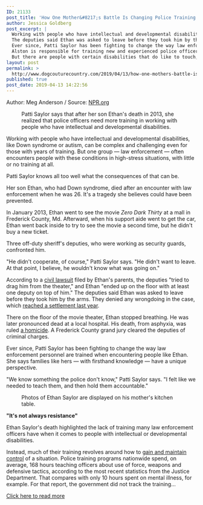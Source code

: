 ```yaml
---
ID: 21133
post_title: 'How One Mother&#8217;s Battle Is Changing Police Training On Disabilities'
author: Jessica Goldberg
post_excerpt: |
  Working with people who have intellectual and developmental disabilities, like Down syndrome or autism, can be complex and challenging even for those with years of training.
  The deputies said Ethan was asked to leave before they took him by the arms.
  Ever since, Patti Saylor has been fighting to change the way law enforcement personnel are trained when encountering people like Ethan. "We know something the police don't know," Patti Saylor says. "It's not always resistance" Ethan Saylor's death highlighted the lack of training many law enforcement officers have when it comes to people with intellectual or developmental disabilities. "Different tools to use on the street" Six years after Ethan Saylor's death, Maryland has become a leader among states in requiring police training on how to respond to people with intellectual and developmental disabilities. "If we can provide a different perspective and give them different tools to use on the street, I just think that's great," says Percy Alston, the director of the college's Public Safety and Security Institute.
  Alston is responsible for training new and experienced police officers on how responding to people with these disabilities might be different than what officers are used to.
  But there are people with certain disabilities that do like to touch," Alston explains. "So many police officers have asked me, what should they have done?
layout: post
permalink: >
  http://www.dogcouturecountry.com/2019/04/13/how-one-mothers-battle-is-changing-police-training-on-disabilities/
published: true
post_date: 2019-04-13 14:22:56
---
```

<p class="article-info-author-source"> <span>Author: Meg Anderson</span>&nbsp;/&nbsp;<span>Source: <a href="https://www.npr.org/2019/04/13/705887493/how-one-mothers-battle-is-changing-police-training-on-disabilities" target="_blank">NPR.org</a></span> </p> <figure><img alt="" src="https://media.npr.org/assets/img/2019/03/26/dsc_0280_slide-24ef46ae432aadf665aeffe54510c06f45557900-s800-c85.jpg">
<figcaption>Patti Saylor says that after her son Ethan's death in 2013, she realized that police officers need more training in working with people who have intellectual and developmental disabilities.</figcaption>
</figure>
<p>Working with people who have intellectual and developmental disabilities, like Down syndrome or autism, can be complex and challenging even for those with years of training. But one group — law enforcement — often encounters people with these conditions in high-stress situations, with little or no training at all.</p>
<p>Patti Saylor knows all too well what the consequences of that can be.</p>
<p>Her son Ethan, who had Down syndrome, died after an encounter with law enforcement when he was 26. It's a tragedy she believes could have been prevented.</p>
<p>In January 2013, Ethan went to see the movie <em>Zero Dark Thirty</em> at a mall in Frederick County, Md. Afterward, when his support aide went to get the car, Ethan went back inside to try to see the movie a second time, but he didn't buy a new ticket.</p>
<p>Three off-duty sheriff's deputies, who were working as security guards, confronted him.</p>
<p>"He didn't cooperate, of course," Patti Saylor says. "He didn't want to leave. At that point, I believe, he wouldn't know what was going on."</p>
<p>According to a <a href="https://www.govinfo.gov/content/pkg/USCOURTS-mdd-1_13-cv-03089/pdf/USCOURTS-mdd-1_13-cv-03089-0.pdf">civil lawsuit</a> filed by Ethan's parents, the deputies "tried to drag him from the theater," and Ethan "ended up on the floor with at least one deputy on top of him." The deputies said Ethan was asked to leave before they took him by the arms. They denied any wrongdoing in the case, which <a href="https://www.washingtonpost.com/local/settlement-reached-in-police-custody-death-of-man-with-down-syndrome/2018/04/24/7d53c0ca-47fe-11e8-827e-190efaf1f1ee_story.html?utm_term=.3e08da33f1c7">reached a settlement last year</a>.</p>
<p>There on the floor of the movie theater, Ethan stopped breathing. He was later pronounced dead at a local hospital. His death, from asphyxia, was ruled <a href="https://www.washingtonpost.com/local/judge-orders-civil-trial-in-police-custody-death-of-26-year-old-with-down-syndrome/2016/09/09/4d5ba96c-76ce-11e6-b786-19d0cb1ed06c_story.html?utm_term=.d7a66ed80de7">a homicide</a>. A Frederick County grand jury cleared the deputies of criminal charges.</p>
<p>Ever since, Patti Saylor has been fighting to change the way law enforcement personnel are trained when encountering people like Ethan. She says families like hers — with firsthand knowledge — have a unique perspective.</p>
<p>"We know something the police don't know," Patti Saylor says. "I felt like we needed to teach them, and then hold them accountable."</p>
<figure><img alt="" src="https://media.npr.org/assets/img/2019/03/26/dsc_0268_slide-18ed57050cad956c1e37700525d26f23a8ca17e1-s800-c85.jpg">
<figcaption>Photos of Ethan Saylor are displayed on his mother's kitchen table.</figcaption>
</figure>
<p><strong>"It's not always resistance"</strong></p>
<p>Ethan Saylor's death highlighted the lack of training many law enforcement officers have when it comes to people with intellectual or developmental disabilities.</p>
<p>Instead, much of their training revolves around how to <a href="https://www.bjs.gov/content/pub/pdf/slleta13.pdf">gain and maintain control</a> of a situation. Police training programs nationwide spend, on average, 168 hours teaching officers about use of force, weapons and defensive tactics, according to the most recent statistics from the Justice Department. That compares with only 10 hours spent on mental illness, for example. For that report, the government did not track the training...</p> <p class="article-info-more"> <a href="https://www.npr.org/2019/04/13/705887493/how-one-mothers-battle-is-changing-police-training-on-disabilities" target="_blank">Click here to read more</a> </p>